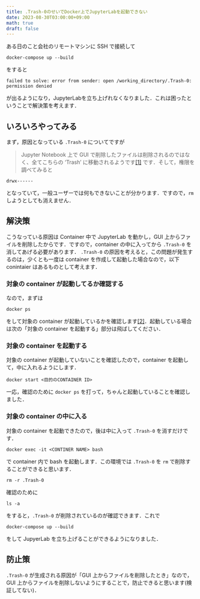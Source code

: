 ```yaml
---
title: .Trash-0のせいでDocker上でJupyterLabを起動できない
date: 2023-08-30T03:00:00+09:00
math: true
draft: false
---
```


<!--more-->
ある日のこと会社のリモートマシンに SSH で接続して
```
docker-compose up --build
```
をすると
```
failed to solve: error from sender: open /working_directory/.Trash-0: permission denied
```
が出るようになり，JupyterLabを立ち上げれなくなりました．これは困ったということで解決策を考えます．

## いろいろやってみる
まず，原因となっている `.Trash-0` についてですが
> Jupyter Notebook 上で GUI で削除したファイルは削除されるのではなく、全てこちらの ‘Trash’ に移動されるようです[[1]](https://www.cresco.co.jp/blog/entry/11955.html)
です．そして，権限を調べてみると
```
drwx------
```
となっていて，一般ユーザーでは何もできないことが分かります．ですので，`rm` しようとしても消えません．

## 解決策
こうなっている原因は Container 中で JupyterLab を動かし，GUI 上からファイルを削除したからです．ですので，container の中に入ってから `.Trash-0` を消してあげる必要があります．
`.Trash-0` の原因を考えると，この問題が発生するのは，少くとも一度は container を作成して起動した場合なので，以下 conintaier はあるものとして考えます．

### 対象の container が起動してるか確認する
なので，まずは
```
docker ps
```
をして対象の container が起動しているかを確認します[[2]](https://docs.docker.jp/engine/reference/commandline/ps.html)．起動している場合は次の「対象の container を起動する」部分は飛ばしてください．

### 対象の container を起動する
対象の container が起動していないことを確認したので，container を起動して，中に入れるようにします．
```
docker start <目的のCONTAINER ID>
```
一応，確認のために `docker ps` を打って，ちゃんと起動していることを確認しました．

### 対象の container の中に入る
対象の container を起動できたので，後は中に入って `.Trash-0` を消すだけです．
```
docker exec -it <CONTINER NAME> bash
```
で container 内で bash を起動します．この環境では `.Trash-0` を `rm` で削除することができると思います．
```
rm -r .Trash-0
```
確認のために
```
ls -a
```
をすると，`.Trash-0` が削除されているのが確認できます．これで
```
docker-compose up --build
```
をして JupyerLab を立ち上げることができるようになりました．


## 防止策
`.Trash-0` が生成される原因が「GUI 上からファイルを削除したとき」なので，GUI 上からファイルを削除しないようにすることで，防止できると思います(検証してない)．